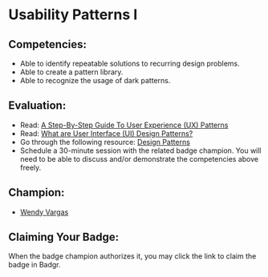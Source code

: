 # Usability Patterns I

## Competencies:
* Able to identify repeatable solutions to recurring design problems.
* Able to create a pattern library. 
* Able to recognize the usage of dark patterns. 

## Evaluation:
* Read: [A Step-By-Step Guide To User Experience (UX) Patterns](https://careerfoundry.com/en/blog/ux-design/ux-patterns-why-use-them/)
* Read: [What are User Interface (UI) Design Patterns?](https://www.interaction-design.org/literature/topics/ui-design-patterns)
* Go through the following resource: [Design Patterns](https://ui-patterns.com/patterns)
* Schedule a 30-minute session with the related badge champion. You will need to be able to discuss and/or demonstrate the competencies above freely. 

## Champion:
* [Wendy Vargas](mailto:wendy.vargas@acklenavenue.com)

## Claiming Your Badge:
When the badge champion authorizes it, you may click the link to claim the badge in Badgr.

